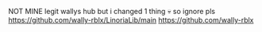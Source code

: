 NOT MINE
legit wallys hub but i changed 1 thing 💀
so ignore pls
https://github.com/wally-rblx/LinoriaLib/main
https://github.com/wally-rblx
